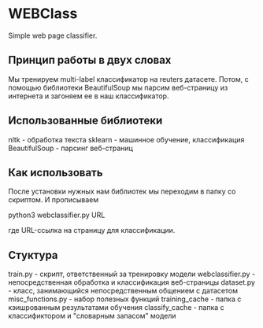# WEBClass
Simple web page classifier.
## Принцип работы в двух словах
Мы тренируем multi-label классификатор на reuters датасете. Потом, с помощью библиотеки
BeautifulSoup мы парсим веб-страницу из интернета и загоняем ее в наш классификатор.
## Использованные библиотеки
nltk - обработка текста
sklearn - машинное обучение, классификация
BeautifulSoup - парсинг веб-страниц
## Как использовать
После установки нужных нам библиотек мы переходим в папку со скриптом. И прописываем

python3 webclassifier.py URL

где URL-ссылка на страницу для классификации.
## Стуктура
train.py - скрипт, ответственный за тренировку модели
webclassifier.py - непосредственная обработка и классификация веб-страницы
dataset.py - класс, занимающийся непосредственным общением с датасетом
misc_functions.py - набор полезных функций
training_cache - папка с кэишрованным результатами обучения
classify_cache - папка с классификтором и "словарным запасом" модели
